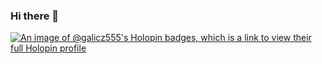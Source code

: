 ### Hi there 👋

<!--
**Galicz555/Galicz555** is a ✨ _special_ ✨ repository because its `README.md` (this file) appears on your GitHub profile.

Here are some ideas to get you started:

- 🔭 I’m currently working on ...
- 🌱 I’m currently learning ...
- 👯 I’m looking to collaborate on ...
- 🤔 I’m looking for help with ...
- 💬 Ask me about ...
- 📫 How to reach me: ...
- 😄 Pronouns: ...
- ⚡ Fun fact: ...
-->

[![An image of @galicz555's Holopin badges, which is a link to view their full Holopin profile](https://holopin.me/galicz555)](https://holopin.io/@galicz555)
